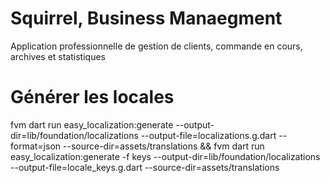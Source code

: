 # Squirrel, Business Manaegment
Application professionnelle de gestion de clients, commande en cours, archives et statistiques

# Générer les locales
fvm dart run easy_localization:generate --output-dir=lib/foundation/localizations --output-file=localizations.g.dart --format=json --source-dir=assets/translations && fvm dart run easy_localization:generate -f keys --output-dir=lib/foundation/localizations --output-file=locale_keys.g.dart --source-dir=assets/translations
